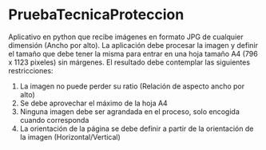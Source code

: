 # PruebaTecnicaProteccion
Aplicativo en python que recibe imágenes en formato JPG de cualquier dimensión (Ancho por alto). La aplicación
debe procesar la imagen y definir el tamaño que debe tener la misma para entrar en una hoja tamaño A4 (796 x 1123 pixeles)
sin márgenes. El resultado debe contemplar las siguientes restricciones:
1. La imagen no puede perder su ratio (Relación de aspecto ancho por alto)
2. Se debe aprovechar el máximo de la hoja A4
3. Ninguna imagen debe ser agrandada en el proceso, solo encogida cuando corresponda
4. La orientación de la página se debe definir a partir de la orientación de la imagen (Horizontal/Vertical)

